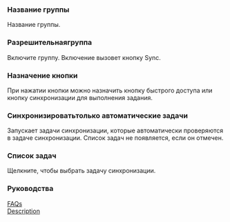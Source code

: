 ### Название группы<br>
Название группы.<br>

### Разрешительнаягруппа<br>

Включите группу. Включение вызовет кнопку Sync.<br>

### Назначение кнопки<br>
При нажатии кнопки можно назначить кнопку быстрого доступа или кнопку синхронизации для выполнения задания.<br>

### Синхронизироватьтолько автоматические задачи<br>
Запускает задачи синхронизации, которые автоматически проверяются в задаче синхронизации. Список задач не появляется, если он отмечен.<br>

### Список задач<br>
Щелкните, чтобы выбрать задачу синхронизации.<br>

### Руководства<br>
[FAQs](https://sentaroh.github.io/Documents/SMBSync3/SMBSync3_FAQ_EN.htm)<br>
[Description](https://sentaroh.github.io/Documents/SMBSync3/SMBSync3_Desc_EN.htm)<br>
